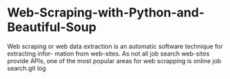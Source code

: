 # Web-Scraping-with-Python-and-Beautiful-Soup
Web scraping or web data extraction is an automatic software technique for extracting infor- mation from web-sites. As not all job search web-sites provide APIs, one of the most popular areas for web scrapping is online job search.git log
